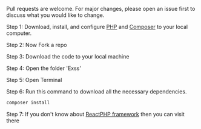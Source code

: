 Pull requests are welcome. For major changes, please open an issue first
to discuss what you would like to change.

Step 1: Download, install, and configure [PHP](https://www.php.net/downloads) and [Composer](https://getcomposer.org/) to your local computer.

Step 2: Now Fork a repo

Step 3: Download the code to your local machine

Step 4: Open the folder 'Exss'

Step 5: Open Terminal

Step 6: Run this command to download all the necessary dependencies.
```bash
composer install
```

Step 7: If you don't know about [ReactPHP framework](https://github.com/reactphp/reactphp) then you can visit there
